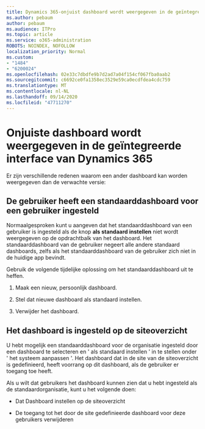 ```yaml
---
title: Dynamics 365-onjuist dashboard wordt weergegeven in de geïntegreerde interface van Dynamics 365
ms.author: pebaum
author: pebaum
ms.audience: ITPro
ms.topic: article
ms.service: o365-administration
ROBOTS: NOINDEX, NOFOLLOW
localization_priority: Normal
ms.custom:
- "1484"
- "6200024"
ms.openlocfilehash: 02e33c7dbdfe9b7d2ad7a04f154cf067fba0aab2
ms.sourcegitcommit: c6692ce0fa1358ec3529e59ca0ecdfdea4cdc759
ms.translationtype: MT
ms.contentlocale: nl-NL
ms.lasthandoff: 09/14/2020
ms.locfileid: "47711270"
---
```

# <a name="wrong-dashboard-shows-in-dynamics-365-unified-interface"></a>Onjuiste dashboard wordt weergegeven in de geïntegreerde interface van Dynamics 365

Er zijn verschillende redenen waarom een ander dashboard kan worden weergegeven dan de verwachte versie:

## <a name="the-user-has-set-a-user-default-dashboard"></a>De gebruiker heeft een standaarddashboard voor een gebruiker ingesteld 

Normaalgesproken kunt u aangeven dat het standaarddashboard van een gebruiker is ingesteld als de knop **als standaard instellen** niet wordt weergegeven op de opdrachtbalk van het dashboard. Het standaarddashboard van de gebruiker negeert alle andere standaard dashboards, zelfs als het standaarddashboard van de gebruiker zich niet in de huidige app bevindt.

Gebruik de volgende tijdelijke oplossing om het standaarddashboard uit te heffen.

1. Maak een nieuw, persoonlijk dashboard.

2. Stel dat nieuwe dashboard als standaard instellen.

3. Verwijder het dashboard.

## <a name="the-dashboard-is-set-in-the-sitemap"></a>Het dashboard is ingesteld op de siteoverzicht

U hebt mogelijk een standaarddashboard voor de organisatie ingesteld door een dashboard te selecteren en ' als standaard instellen ' in te stellen onder ' het systeem aanpassen '. Het dashboard dat in de site van de siteoverzicht is gedefinieerd, heeft voorrang op dit dashboard, als de gebruiker er toegang toe heeft.

Als u wilt dat gebruikers het dashboard kunnen zien dat u hebt ingesteld als de standaardorganisatie, kunt u het volgende doen:

* Dat Dashboard instellen op de siteoverzicht

* De toegang tot het door de site gedefinieerde dashboard voor deze gebruikers verwijderen
